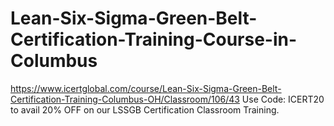 # Lean-Six-Sigma-Green-Belt-Certification-Training-Course-in-Columbus
https://www.icertglobal.com/course/Lean-Six-Sigma-Green-Belt-Certification-Training-Columbus-OH/Classroom/106/43                 Use Code: ICERT20 to avail 20% OFF on our LSSGB Certification Classroom Training.
